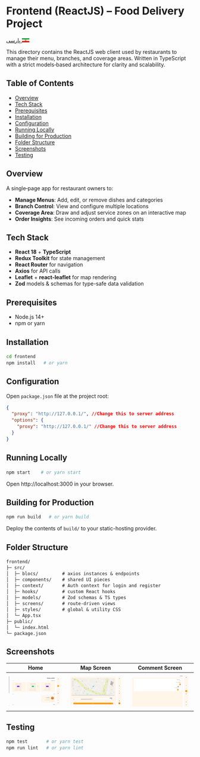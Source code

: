 # Frontend (ReactJS) – Food Delivery Project
[پارسی <img src="../svgs/ir_flag.svg" width="20"/>](REDAME-FA.md)

This directory contains the ReactJS web client used by restaurants to manage their menu, branches, and coverage areas. Written in TypeScript with a strict models‐based architecture for clarity and scalability.

## Table of Contents

- [Overview](#overview)
- [Tech Stack](#tech-stack)
- [Prerequisites](#prerequisites)
- [Installation](#installation)
- [Configuration](#configuration)
- [Running Locally](#running-locally)
- [Building for Production](#building-for-production)
- [Folder Structure](#folder-structure)
- [Screenshots](#screenshots)
- [Testing](#testing)

## Overview

A single‐page app for restaurant owners to:
- **Manage Menus**: Add, edit, or remove dishes and categories
- **Branch Control**: View and configure multiple locations
- **Coverage Area**: Draw and adjust service zones on an interactive map
- **Order Insights**: See incoming orders and quick stats

## Tech Stack

- **React 18** + **TypeScript**
- **Redux Toolkit** for state management
- **React Router** for navigation
- **Axios** for API calls
- **Leaflet** + **react-leaflet** for map rendering
- **Zod** models & schemas for type-safe data validation

## Prerequisites

- Node.js 14+
- npm or yarn

## Installation

```bash
cd frontend
npm install   # or yarn
```

## Configuration

Open `package.json` file at the project root:
```json lines
{
  "proxy": "http://127.0.0.1/", //Change this to server address
  "options": {
    "proxy": "http://127.0.0.1/" //Change this to server address
  }
}
```

## Running Locally

```bash
npm start    # or yarn start
```
Open http://localhost:3000 in your browser.

## Building for Production

```bash
npm run build   # or yarn build
```
Deploy the contents of `build/` to your static-hosting provider.

## Folder Structure

```
frontend/
├─ src/
│  ├─ blocs/         # axios instances & endpoints
│  ├─ components/    # shared UI pieces
│  ├─ context/       # Auth context for login and register
│  ├─ hooks/         # custom React hooks
│  ├─ models/        # Zod schemas & TS types
│  ├─ screens/       # route-driven views
│  ├─ styles/        # global & utility CSS
│  └─ App.tsx
├─ public/
│  └─ index.html
└─ package.json
```

## Screenshots

| Home                                                         | Map Screen                                                  | Comment Screen                                                  |
|--------------------------------------------------------------|-------------------------------------------------------------|-----------------------------------------------------------------|
| <img src="./screenshots/home_screen.png" style="width:100%"> | <img src="./screenshots/map_screen.png" style="width:100%"> | <img src="./screenshots/comment_screen.png" style="width:100%"> |


## Testing

```bash
npm test       # or yarn test
npm run lint   # or yarn lint
```
